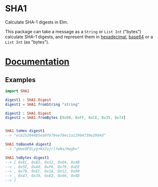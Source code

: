 # SHA1

Calculate SHA-1 digests in Elm.

This package can take a message as a `String` or `List Int` ("bytes") calculate SHA-1 digests, and represent them in [hexadecimal], [base64] or a `List Int` (as "bytes").

[hexadecimal]: https://en.wikipedia.org/wiki/Hexadecimal
[base64]: https://en.wikipedia.org/wiki/Base64

# [Documentation](https://package.elm-lang.org/packages/TSFoster/elm-sha1/latest/SHA1)

## Examples

```elm
import SHA1

digest1 : SHA1.Digest
digest1 = SHA1.fromString "string"

digest2 : SHA1.Digest
digest2 = SHA1.fromBytes [0x00, 0xFF, 0xCE, 0x35, 0x74]


SHA1.toHex digest1
--> "ecb252044b5ea0f679ee78ec1a12904739e2904d"

SHA1.toBase64 digest2
--> "gHweOF5Lyg+Ha7ujrlYwNa/Hwgk="

SHA1.toBytes digest1
--> [ 0xEC, 0xB2, 0x52, 0x04, 0x4B
--> , 0x5E, 0xA0, 0xF6, 0x79, 0xEE
--> , 0x78, 0xEC, 0x1A, 0x12, 0x90
--> , 0x47, 0x39, 0xE2, 0x90, 0x4D
--> ]
```
